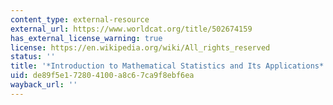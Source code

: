 ```yaml
---
content_type: external-resource
external_url: https://www.worldcat.org/title/502674159
has_external_license_warning: true
license: https://en.wikipedia.org/wiki/All_rights_reserved
status: ''
title: '*Introduction to Mathematical Statistics and Its Applications*'
uid: de89f5e1-7280-4100-a8c6-7ca9f8ebf6ea
wayback_url: ''
---
```

